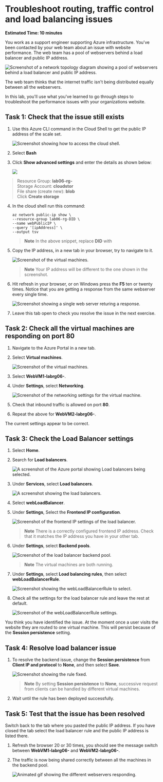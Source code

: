 # Troubleshoot routing, traffic control and load balancing issues

**Estimated Time: 10 minutes**

You work as a support engineer supporting Azure infrastructure. You've been contacted by your web team about an issue with website performance. The web team has a pool of webservers behind a load balancer and public IP address.

![Screenshot of a network topology diagram showing a pool of webservers behind a load balancer and public IP address.](../media/mod6-1.png)

The web team thinks that the internet traffic isn't being distributed equally between all the webservers.

In this lab, you'll use what you've learned to go through steps to troubleshoot the performance issues with your organizations website.

## Task 1: Check that the issue still exists

1. Use this Azure CLI command in the Cloud Shell to get the public IP address of the scale set.

    ![Screenshot showing how to access the cloud shell.](../media/mod6-2.png)

1. Select **Bash**

1. Click **Show advanced settings** and enter the details as shown below:
 
    ![](../media/az720-5-6-cli.png)

 > Resource Group: **lab06-rg-<inject key="Deployment ID" enableCopy="false" />** \
 > Storage Account: **cloudstor<inject key="Deployment ID" enableCopy="false" />** \
 > File share (create new): **blob** \
 > Click **Create storage** 



4. In the cloud shell run this command:
   
    ```
    az network public-ip show \
    --resource-group lab06-rg-DID \
    --name webPublicIP \
    --query '[ipAddress]' \
    --output tsv
    ```
    > **Note** In the above snippet, replace **DID** with <inject key="Deployment ID" enableCopy="false" />

5. Copy the IP address, in a new tab in your browser, try to navigate to it.

     ![Screenshot of the virtual machines.](../media/az720-6-2.png)
    > **Note**
    > Your IP address will be different to the one shown in the screenshot.

6. Hit refresh in your browser, or on Windows press the **F5** ten or twenty times. Notice that you are getting a response from the same webserver every single time.

    ![Screenshot showing a single web server returing a response.](../media/mod6-5.png)

7. Leave this tab open to check you resolve the issue in the next exercise.

## Task 2: Check all the virtual machines are responding on port 80

1. Navigate to the Azure Portal in a new tab.

1. Select **Virtual machines**.

    ![Screenshot of the virtual machines.](../media/mod6-6.png)

1. Select **WebVM1-labrg06-<inject key="Deployment ID" enableCopy="false" />**.

1. Under **Settings**, select **Networking**.

    ![Screenshot of the networking settings for the virtual machine.](../media/mod6-7.png)
  
1. Check that inbound traffic is allowed on port **80**.

1. Repeat the above for **WebVM2-labrg06-<inject key="Deployment ID" enableCopy="false" />**.

The current settings appear to be correct.

## Task 3: Check the Load Balancer settings

1. Select **Home**.

1. Search for **Load balancers**.

    ![A screenshot of the Azure portal showing Load balancers being selected.](../media/mod6-8.png)

1. Under **Services**, select **Load balancers**.

    ![A screenshot showing the load balancers.](../media/az720-6-3.png)

1. Select **webLoadBalancer**.

1. Under **Settings**, Select the **Frontend IP configuration**.

    ![Screenshot of the frontend IP settings of the load balancer.](../media/mod6-10.png)

    > **Note**
    > There is a correctly configured frontend IP address. Check that it matches the IP address you have in your other tab.

1. Under **Settings**, select **Backend pools**.

    ![Screenshot of the load balancer backend pool.](../media/mod6-11.png)

    > **Note**
    > The virtual machines are both running.

1. Under **Settings**, select **Load balancing rules**, then select **webLoadBalancerRule**.

    ![Screenshot showing the webLoadBalancerRule to select.](../media/mod6-12.png)

1. Check all the settings for the load balancer rule and leave the rest at default.

    ![Screenshot of the webLoadBalancerRule settings.](../media/mod6-13.png)

You think you have identified the issue. At the moment once a user visits the website they are routed to one virtual machine. This will persist because of the **Session persistence** setting.

## Task 4: Resolve load balancer issue

1. To resolve the backend issue, change the **Session persistence** from **Client IP and protocol** to **None**, and then select **Save**.

    ![Screenshot showing the rule fixed.](../media/mod6-14.png)

    > **Note**
    > By setting **Session persistence** to **None**, successive request from clients can be handled by different virtual machines.

1. Wait until the rule has been deployed successfully.

## Task 5: Test that the issue has been resolved

Switch back to the tab where you pasted the public IP address. If you have closed the tab select the load balancer rule and the public IP address is listed there.

1. Refresh the browser 20 or 30 times, you should see the message switch between **WebVM1-labrg06-<inject key="Deployment ID" enableCopy="false" />** and **WebVM2-labrg06-<inject key="Deployment ID" enableCopy="false" />**.
1. The traffic is now being shared correctly between all the machines in the backend pool.

    ![Animated gif showing the different webservers responding.](../media/traffic_distribution.gif)
